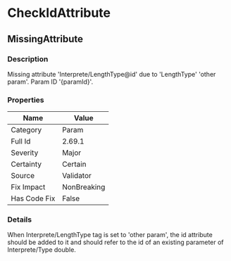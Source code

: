 ﻿---  
uid: Validator_2_69_1  
---

# CheckIdAttribute

## MissingAttribute

### Description

Missing attribute 'Interprete\/LengthType@id' due to 'LengthType' 'other param'. Param ID '{paramId}'.

### Properties

| Name         | Value       |
| ------------ | ----------- |
| Category     | Param       |
| Full Id      | 2.69.1      |
| Severity     | Major       |
| Certainty    | Certain     |
| Source       | Validator   |
| Fix Impact   | NonBreaking |
| Has Code Fix | False       |

### Details

When Interprete\/LengthType tag is set to 'other param', the id attribute should be added to it and should refer to the id of an existing parameter of Interprete\/Type double.
